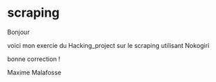 # scraping


Bonjour 


voici mon exercie du Hacking_project sur le scraping utilisant Nokogiri

bonne correction ! 

Maxime Malafosse
